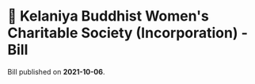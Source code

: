# 📄  Kelaniya Buddhist Women's Charitable Society (Incorporation) - Bill

Bill published on **2021-10-06**.
